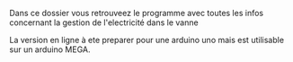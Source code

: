 Dans ce dossier vous retrouveez le programme avec toutes les infos concernant la gestion de l'electricité dans le vanne

La version en ligne à ete preparer pour une arduino uno mais est utilisable sur un arduino MEGA.

